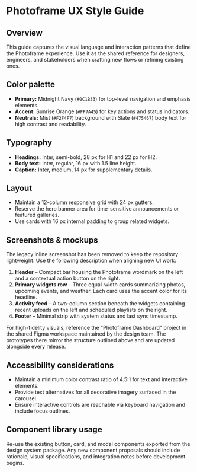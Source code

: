 # Photoframe UX Style Guide

## Overview
This guide captures the visual language and interaction patterns that define the Photoframe experience. Use it as the shared reference for designers, engineers, and stakeholders when crafting new flows or refining existing ones.

## Color palette
- **Primary:** Midnight Navy (`#0C1B33`) for top-level navigation and emphasis elements.
- **Accent:** Sunrise Orange (`#FF7A45`) for key actions and status indicators.
- **Neutrals:** Mist (`#F2F4F7`) background with Slate (`#475467`) body text for high contrast and readability.

## Typography
- **Headings:** Inter, semi-bold, 28 px for H1 and 22 px for H2.
- **Body text:** Inter, regular, 16 px with 1.5 line height.
- **Caption:** Inter, medium, 14 px for supplementary details.

## Layout
- Maintain a 12-column responsive grid with 24 px gutters.
- Reserve the hero banner area for time-sensitive announcements or featured galleries.
- Use cards with 16 px internal padding to group related widgets.

## Screenshots & mockups
The legacy inline screenshot has been removed to keep the repository lightweight. Use the following description when aligning new UI work:

1. **Header** – Compact bar housing the Photoframe wordmark on the left and a contextual action button on the right.
2. **Primary widgets row** – Three equal-width cards summarizing photos, upcoming events, and weather. Each card uses the accent color for its headline.
3. **Activity feed** – A two-column section beneath the widgets containing recent uploads on the left and scheduled playlists on the right.
4. **Footer** – Minimal strip with system status and last sync timestamp.

For high-fidelity visuals, reference the "Photoframe Dashboard" project in the shared Figma workspace maintained by the design team. The prototypes there mirror the structure outlined above and are updated alongside every release.

## Accessibility considerations
- Maintain a minimum color contrast ratio of 4.5:1 for text and interactive elements.
- Provide text alternatives for all decorative imagery surfaced in the carousel.
- Ensure interactive controls are reachable via keyboard navigation and include focus outlines.

## Component library usage
Re-use the existing button, card, and modal components exported from the design system package. Any new component proposals should include rationale, visual specifications, and integration notes before development begins.
